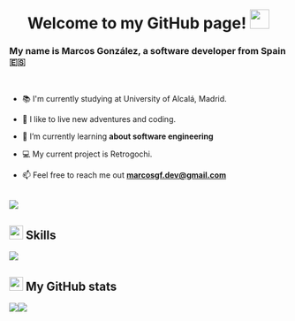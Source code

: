 <h1 align="center">Welcome to my GitHub page! <img src="https://media.giphy.com/media/hvRJCLFzcasrR4ia7z/giphy.gif" width="35"></h1>

### My name is Marcos González, a software developer from Spain 🇪🇸


<br>

- 📚 I'm currently studying at University of Alcalá, Madrid.
  
- 👾 I like to live new adventures and coding.

- 🌱 I’m currently learning **about software engineering**
  
- 💻 My current project is Retrogochi.

- 📫 Feel free to reach me out **marcosgf.dev@gmail.com**
<br>
<img src="https://user-images.githubusercontent.com/73097560/115834477-dbab4500-a447-11eb-908a-139a6edaec5c.gif">


## <img src="https://media2.giphy.com/media/QssGEmpkyEOhBCb7e1/giphy.gif?cid=ecf05e47a0n3gi1bfqntqmob8g9aid1oyj2wr3ds3mg700bl&rid=giphy.gif" width ="25"><b> Skills</b>

<img src="https://skillicons.dev/icons?i=html,css,js,ts,react,tailwind,cpp,github,java,nodejs,bash,php,py,git&perline=14" />

## <img src="https://media.giphy.com/media/cj87CxfRtrUifF3Ryk/giphy.gif" height="25"><b> My GitHub stats</b>

<div style="display:flex">
  
  <img src="https://github-readme-stats.vercel.app/api?username=ImLecus&show_icons=true&count_private=true&hide_border=true&theme=dark" />
  <img src="https://github-readme-stats.vercel.app/api/top-langs/?username=ImLecus&hide_border=true&theme=dark" />  
</div>


<br/>  
<br/>  
